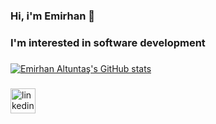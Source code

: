 ### Hi, i'm Emirhan 👋 
### I'm interested in software development
###
[![Emirhan Altuntaş's GitHub stats](https://github-readme-stats.vercel.app/api/top-langs?username=EmirhanAltuntas&hide=html,scss,stylus,blade,jupyter%20notebook,python,css,shell,batchfile,dockerfile,typescript&theme=algolia&show_icons=true)](https://github.com/EmirhanAltuntas)
###
[<img src='https://cdn.jsdelivr.net/npm/simple-icons@3.0.1/icons/linkedin.svg' alt='linkedin' height='40'>](https://www.linkedin.com/in/emirhan-altunta%C5%9F-428868221/)

